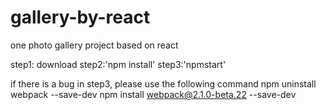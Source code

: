 # gallery-by-react
one photo gallery project based on react


step1: download
step2:'npm install' 
step3:'npmstart'

if there is a bug in step3, please use the following command
npm uninstall webpack --save-dev
npm install webpack@2.1.0-beta.22 --save-dev
